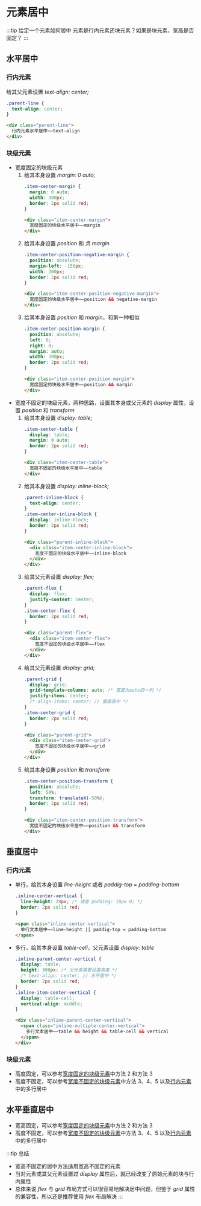 # 元素居中

:::tip 给定一个元素如何居中
元素是行内元素还块元素？如果是块元素，宽高是否固定？
:::

## 水平居中

### 行内元素

给其父元素设置 _text-align: center;_

```css
.parent-line {
  text-align: center;
}
```

```html
<div class="parent-line">
  行内元素水平居中——text-align
</div>
```

### 块级元素

- 宽度固定的块级元素
  1. 给其本身设置 _margin: 0 auto;_
     ```css
     .item-center-margin {
       margin: 0 auto;
       width: 300px;
       border: 2px solid red;
     }
     ```
     ```html
     <div class="item-center-margin">
       宽度固定的块级水平居中——margin
     </div>
     ```
  2. 给其本身设置 _position_ 和 _负 margin_
     ```css
     .item-center-position-negative-margin {
       position: absolute;
       margin-left: -150px;
       width: 300px;
       border: 2px solid red;
     }
     ```
     ```html
     <div class="item-center-position-negative-margin">
       宽度固定的块级水平居中——position && negative-margin
     </div>
     ```
  3. 给其本身设置 _position_ 和 _margin_，和第一种相似
     ```css
     .item-center-position-margin {
       position: absolute;
       left: 0;
       right: 0;
       margin: auto;
       width: 300px;
       border: 2px solid red;
     }
     ```
     ```html
     <div class="item-center-position-margin">
       宽度固定的块级水平居中——position && margin
     </div>
     ```
- 宽度不固定的块级元素，两种思路，设置其本身或父元素的 _display_ 属性，设置 _position_ 和 _transform_
  1. 给其本身设置 _display: table;_
     ```css
     .item-center-table {
       display: table;
       margin: 0 auto;
       border: 2px solid red;
     }
     ```
     ```html
     <div class="item-center-table">
       宽度不固定的块级水平居中——table
     </div>
     ```
  2. 给其本身设置 _display: inline-block;_
     ```css
     .parent-inline-block {
       text-align: center;
     }
     .item-center-inline-block {
       display: inline-block;
       border: 2px solid red;
     }
     ```
     ```html
     <div class="parent-inline-block">
       <div class="item-center-inline-block">
         宽度不固定的块级水平居中——inline-block
       </div>
     </div>
     ```
  3. 给其父元素设置 _display: flex;_
     ```css
     .parent-flex {
       display: flex;
       justify-content: center;
     }
     .item-center-flex {
       border: 2px solid red;
     }
     ```
     ```html
     <div class="parent-flex">
       <div class="item-center-flex">
         宽度不固定的块级水平居中——flex
       </div>
     </div>
     ```
  4. 给其父元素设置 _display: grid;_
     ```css
     .parent-grid {
       display: grid;
       grid-template-columns: auto; /* 宽度为auto的一列 */
       justify-items: center;
       /* align-items: center; // 垂直居中 */
     }
     .item-center-grid {
       border: 2px solid red;
     }
     ```
     ```html
     <div class="parent-grid">
       <div class="item-center-grid">
         宽度不固定的块级水平居中——grid
       </div>
     </div>
     ```
  5. 给其本身设置 _position_ 和 _transform_
     ```css
     .item-center-position-transform {
       position: absolute;
       left: 50%;
       transform: translateX(-50%);
       border: 2px solid red;
     }
     ```
     ```html
     <div class="item-center-position-transform">
       宽度不固定的块级水平居中——position && transform
     </div>
     ```

## 垂直居中

### 行内元素

- 单行，给其本身设置 _line-height_ 或者 _paddig-top = padding-bottom_
  ```css
  .inline-center-vertical {
    line-height: 28px; /* 或者 padding: 10px 0; */
    border: 2px solid red;
  }
  ```
  ```html
  <span class="inline-center-vertical">
    单行文本居中——line-height || paddig-top = padding-bottom
  </span>
  ```
- 多行，给其本身设置 _table-cell_，父元素设置 _display: table_
  ```css
  .inline-parent-center-vertical {
    display: table;
    height: 300px; /* 父元素需要设置高度 */
    /* text-align: center; // 水平居中 */
    border: 2px solid red;
  }
  .inline-item-center-vertical {
    display: table-cell;
    vertical-align: middle;
  }
  ```
  ```html
  <div class="inline-parent-center-vertical">
    <span class="inline-multiple-center-vertical">
      多行文本居中——table && height && table-cell && vertical
    </span>
  </div>
  ```

### 块级元素

- 高度固定，可以参考[宽度固定的块级元素](#块级元素)中方法 2 和方法 3
- 高度不固定，可以参考[宽度不固定的块级元素](#块级元素)中方法 3、4、5 以及[行内元素](#行内元素-2)中的多行居中

## 水平垂直居中

- 宽高固定，可以参考[宽度固定的块级元素](#块级元素)中方法 2 和方法 3
- 高度不固定，可以参考[宽度不固定的块级元素](#块级元素)中方法 3、4、5 以及[行内元素](#行内元素-2)中的多行居中

:::tip 总结

- 宽高不固定的居中方法适用宽高不固定的元素
- 当对元素或其父元素设置过 _display_ 属性后，就已经改变了原始元素的块与行内属性
- 总体来说 _flex_ 与 _grid_ 布局方式可以很容易地解决居中问题，但鉴于 _grid_ 属性的兼容性，所以还是推荐使用 _flex_ 布局解决
  :::
